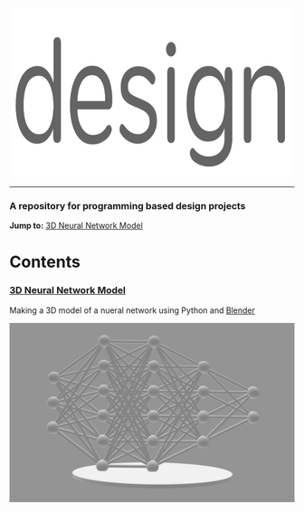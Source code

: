 <div align="center">
  <a href="https://github.com/andrewtavis/design"><img src="https://raw.githubusercontent.com/andrewtavis/design/master/resources/design_logo.png" width="630" height="300"></a>
</div>

--------------------------------------

### A repository for programming based design projects

**Jump to:** [3D Neural Network Model](#3d-neural-network-model)

# Contents

### [3D Neural Network Model]()
Making a 3D model of a nueral network using Python and [Blender](https://www.blender.org/)

<p align="middle">
  <img src="https://raw.githubusercontent.com/andrewtavis/design/main/resources/gh_images/neural_network_model.png" width="600" />
</p>